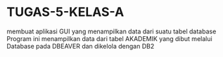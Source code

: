 # TUGAS-5-KELAS-A
membuat aplikasi GUI yang menampilkan data dari suatu tabel database
Program ini menampilkan data dari tabel AKADEMIK yang dibut melalui Database pada DBEAVER dan dikelola dengan DB2
